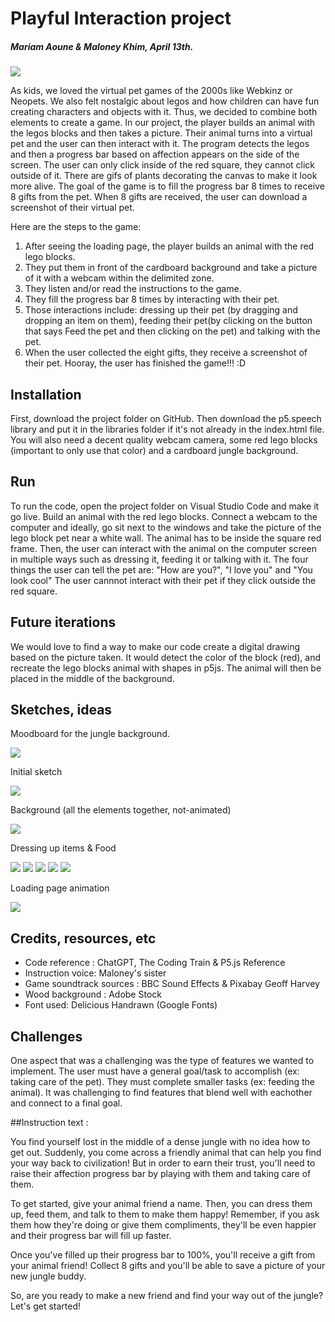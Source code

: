 # Playful Interaction project 
##### Mariam Aoune & Maloney Khim, April 13th. 



![](gamescreenshot.jpg)

As kids, we loved the virtual pet games of the 2000s like Webkinz or Neopets. We also felt nostalgic about legos and how children can have fun creating characters and objects with it. Thus, we decided to combine both elements to create a game. In our project, the player builds an animal with the legos blocks and then takes a picture. Their animal turns into a virtual pet and the user can then interact with it. The program detects the legos and then a progress bar based on affection appears on the side of the screen. The user can only click inside of the red square, they cannot click outside of it. There are gifs of plants decorating the canvas to make it look more alive. The goal of the game is to fill the progress bar 8 times to receive 8 gifts from the pet. When 8 gifts are received, the user can download a screenshot of their virtual pet.


Here are the steps to the game:

1) After seeing the loading page, the player builds an animal with the red lego blocks.
2) They put them in front of the cardboard background and take a picture of it with a webcam within the delimited zone.
3) They listen and/or read the instructions to the game.
4) They fill the progress bar 8 times by interacting with their pet.
5) Those interactions include:  dressing up their pet (by dragging and dropping an item on them), feeding their pet(by clicking on the button that says Feed the pet and then clicking on the pet) and talking with the pet.
6) When the user collected the eight gifts, they receive a screenshot of their pet. Hooray, the user has finished the game!!! :D


## Installation
First, download the project folder on GitHub. Then download the p5.speech library and put it in the libraries folder if it's not already in the index.html file. You will also need a decent quality webcam camera, some red lego blocks (important to only use that color) and a cardboard jungle background.


## Run
To run the code, open the project folder on Visual Studio Code and make it go live. Build an animal with the red lego blocks. Connect a webcam to the computer and ideally, go sit next to the windows and take the picture of the lego block pet near a white wall. The animal has to be inside the square red frame. Then, the user can interact with the animal on the computer screen in multiple ways such as dressing it, feeding it or talking with it. The four things the user can tell the pet are: "How are you?", "I love you" and "You look cool" The user cannnot interact with their pet if they click outside the red square.


## Future iterations

We would love to find a way to make our code create a digital drawing based on the picture taken. It would detect the color of the block (red), and recreate the lego blocks animal with shapes in p5js. The animal will then be placed in the middle of the background.


## Sketches, ideas

Moodboard for the jungle background. 

![](jungle-moodboard.jpg)

Initial sketch

![](ideaofresult.jpg)

Background (all the elements together, not-animated)

![](junglebackground-preview.jpg)

Dressing up items & Food

![](eyes.gif)
![](bowtie.png)
![](tophat@2x.png)
![](bunnyears@2x.png)
![](foodv2.png.jpg)


Loading page animation

![](egg.gif)



## Credits, resources, etc 

* Code reference : ChatGPT, The Coding Train & P5.js Reference
* Instruction voice: Maloney's sister
* Game soundtrack sources : BBC Sound Effects & Pixabay Geoff Harvey
* Wood background : Adobe Stock
* Font used: Delicious Handrawn (Google Fonts)


## Challenges 

One aspect that was a challenging was the type of features we wanted to implement. The user must have a general goal/task to accomplish (ex: taking care of the pet). They must complete smaller tasks (ex: feeding the animal). It was challenging to find features that blend well with eachother and connect to a final goal. 

##Instruction text :

You find yourself lost in the middle of a dense jungle with no idea how to get out. Suddenly, you come across a friendly animal that can help you find your way back to civilization! But in order to earn their trust, you'll need to raise their affection progress bar by playing with them and taking care of them.

To get started, give your animal friend a name. Then, you can dress them up, feed them, and talk to them to make them happy! Remember, if you ask them how they're doing or give them compliments, they'll be even happier and their progress bar will fill up faster.

Once you've filled up their progress bar to 100%, you'll receive a gift from your animal friend! Collect 8 gifts and you'll be able to save a picture of your new jungle buddy.

So, are you ready to make a new friend and find your way out of the jungle? Let's get started!
